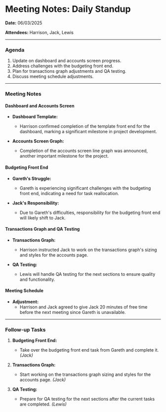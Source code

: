 # Meeting Notes: Daily Standup

**Date:** 06/03/2025

**Attendees:** Harrison, Jack, Lewis

---

### Agenda

1. Update on dashboard and accounts screen progress.
2. Address challenges with the budgeting front end.
3. Plan for transactions graph adjustments and QA testing.
4. Discuss meeting schedule adjustments.

---

### Meeting Notes

#### Dashboard and Accounts Screen

- **Dashboard Template:**
  - Harrison confirmed completion of the template front end for the dashboard, marking a significant milestone in project development.

- **Accounts Screen Graph:**
  - Completion of the accounts screen line graph was announced, another important milestone for the project.

#### Budgeting Front End

- **Gareth's Struggle:**
  - Gareth is experiencing significant challenges with the budgeting front end, indicating a need for task reallocation.

- **Jack's Responsibility:**
  - Due to Gareth's difficulties, responsibility for the budgeting front end will likely shift to Jack.

#### Transactions Graph and QA Testing

- **Transactions Graph:**
  - Harrison instructed Jack to work on the transactions graph's sizing and styles for the accounts page.

- **QA Testing:**
  - Lewis will handle QA testing for the next sections to ensure quality and functionality.

#### Meeting Schedule

- **Adjustment:**
  - Harrison and Jack agreed to give Jack 20 minutes of free time before the next meeting since Gareth is unavailable.

---

### Follow-up Tasks

1. **Budgeting Front End:**
   - Take over the budgeting front end task from Gareth and complete it. *(Jack)*

2. **Transactions Graph:**
   - Start working on the transactions graph sizing and styles for the accounts page. *(Jack)*

3. **QA Testing:**
   - Prepare for QA testing for the next sections after the current tasks are completed. *(Lewis)*
